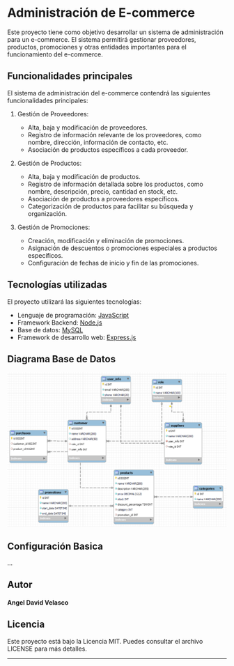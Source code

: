 # Administración de E-commerce

Este proyecto tiene como objetivo desarrollar un sistema de administración para un e-commerce. El sistema permitirá gestionar proveedores, productos, promociones y otras entidades importantes para el funcionamiento del e-commerce.

## Funcionalidades principales

El sistema de administración del e-commerce contendrá las siguientes funcionalidades principales:

1. Gestión de Proveedores:
   - Alta, baja y modificación de proveedores.
   - Registro de información relevante de los proveedores, como nombre, dirección, información de contacto, etc.
   - Asociación de productos específicos a cada proveedor.

2. Gestión de Productos:
   - Alta, baja y modificación de productos.
   - Registro de información detallada sobre los productos, como nombre, descripción, precio, cantidad en stock, etc.
   - Asociación de productos a proveedores específicos.
   - Categorización de productos para facilitar su búsqueda y organización.

3. Gestión de Promociones:
   - Creación, modificación y eliminación de promociones.
   - Asignación de descuentos o promociones especiales a productos específicos.
   - Configuración de fechas de inicio y fin de las promociones.
     
## Tecnologías utilizadas

El proyecto  utilizará las siguientes tecnologías:

- Lenguaje de programación: [JavaScript](https://developer.mozilla.org/es/docs/Web/JavaScript)
- Framework Backend: [Node.js](https://nodejs.org/)
- Base de datos: [MySQL](https://www.mysql.com/)
- Framework de desarrollo web: [Express.js](https://expressjs.com/)

## Diagrama Base de Datos
![image](https://github.com/AngelVelasco1/admin_ecommerce/blob/main/diagrama.png)

## Configuración Basica

...

## Autor

#### Angel David Velasco 

## Licencia

Este proyecto está bajo la Licencia MIT. Puedes consultar el archivo LICENSE para más detalles.

---
